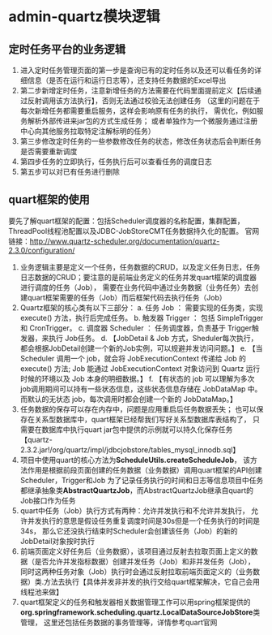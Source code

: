 # admin-quartz模块逻辑

## 定时任务平台的业务逻辑
1. 进入定时任务管理页面的第一步是查询已有的定时任务以及还可以看任务的详细信息（是否在运行和运行日志等），还支持任务数据的Excel导出
2. 第二步新增定时任务，注意新增任务的方法需要在代码里面提前定义【后续通过反射调用该方法执行】，否则无法通过校验无法创建任务
（这里的问题在于每次新增任务都需要重启服务，这样会影响原有任务的执行，
需优化，例如服务解析外部传进来jar包的方式生成任务；
或者单独作为一个微服务通过注册中心向其他服务拉取特定注解标明的任务）
3. 第三步修改定时任务的一些参数修改任务的状态，修改任务状态后会判断任务是否需要重新调度
4. 第四步任务的立即执行，任务执行后可以查看任务的调度日志
5. 第五步可以对已有任务进行删除

## quart框架的使用
要先了解quart框架的配置：包括Scheduler调度器的名称配置，集群配置，ThreadPool线程池配置以及JDBC-JobStoreCMT任务数据持久化的配置。
官网链接：http://www.quartz-scheduler.org/documentation/quartz-2.3.0/configuration/
1. 业务逻辑主要是定义一个任务，任务数据的CRUD，以及定义任务日志，任务日志数据的CRUD；要注意的是前端业务定义的任务并发quart框架的调度器进行调度的任务（Job），
   需要在业务代码中通过业务数据（业务任务）去创建quart框架需要的任务（Job）而后框架代码去执行任务（Job）
2. Quartz框架的核心类有以下三部分：
    a. 任务 Job ： 需要实现的任务类，实现 execute() 方法，执行后完成任务。
    b. 触发器 Trigger ： 包括 SimpleTrigger 和 CronTrigger。
    c. 调度器 Scheduler ： 任务调度器，负责基于 Trigger触发器，来执行 Job任务。
    d. 【JobDetail & Job 方式，Sheduler每次执行，都会根据JobDetail创建一个新的Job实例，可以规避并发访问问题。】
    e. 【当 Scheduler 调用一个 job，就会将 JobExecutionContext 传递给 Job 的 execute() 方法; 
        Job 能通过 JobExecutionContext 对象访问到 Quartz 运行时候的环境以及 Job 本身的明细数据。】
    f. 【有状态的 job 可以理解为多次 job调用期间可以持有一些状态信息，这些状态信息存储在 JobDataMap 中。 
        而默认的无状态 job，每次调用时都会创建一个新的 JobDataMap。】
3. 任务数据的保存可以存在内存中，问题是应用重启后任务数据丢失； 
   也可以保存在关系型数据库中，quart框架已经帮我们写好关系型数据库表结构了，
   只需要在数据库中执行quart jar包中提供的示例就可以持久化保存任务【quartz-2.3.2.jar!/org/quartz/impl/jdbcjobstore/tables_mysql_innodb.sql】
4. 项目中使用quart的核心方法为**ScheduleUtils.createScheduleJob**，
   该方法作用是根据前段页面创建的任务数据（业务数据）调用quart框架的API创建Scheduler，Trigger和Job
   为了记录任务执行的时间和日志等信息项目中任务都继承抽象类**AbstractQuartzJob**，而AbstractQuartzJob继承自quart的Job接口作为任务
5. quart中任务（Job）执行方式有两种：允许并发执行和不允许并发执行，
   允许并发执行的意思是假设任务重复调度时间是30s但是一个任务执行的时间是34s，
   那么它还没执行结束时Scheduler会创建该任务（Job）的新的JobDetail对象按时执行
6. 前端页面定义好任务后（业务数据），该项目通过反射去拉取页面上定义的数据（是否允许并发指标数据）创建并发任务（Job）和非并发任务（Job），
   同时这两种任务对象（Job）执行时会通过反射拉取前端页面定义的（业务数据）类.方法去执行【具体并发非并发的执行交给quart框架解决，它自己会用线程池来做】
7. quart框架定义的任务和触发器相关数据管理工作可以用spring框架提供的**org.springframework.scheduling.quartz.LocalDataSourceJobStore**类管理，
   这里还包括任务数据的事务管理等，详情参考quart官网